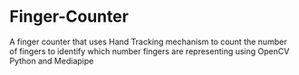 # Finger-Counter
 A finger counter that uses Hand Tracking mechanism to count the number of fingers to identify which number fingers are representing using OpenCV Python and Mediapipe

